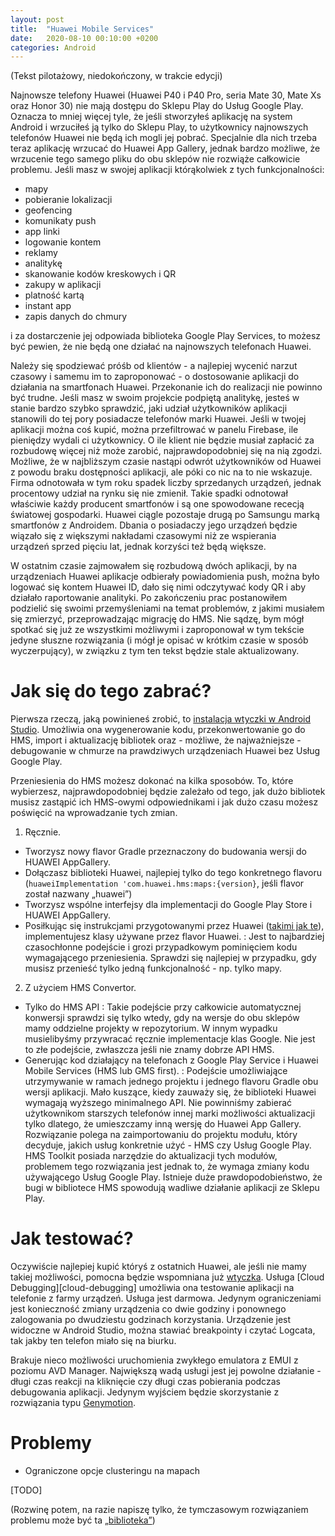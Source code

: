 ```yaml
---
layout: post
title:  "Huawei Mobile Services"
date:   2020-08-10 00:10:00 +0200
categories: Android
---
```


(Tekst pilotażowy, niedokończony, w trakcie edycji)

Najnowsze telefony Huawei (Huawei P40 i P40 Pro, seria Mate 30, Mate Xs oraz Honor 30) nie mają dostępu do Sklepu Play do Usług Google Play. Oznacza to mniej więcej tyle, że jeśli stworzyłeś aplikację na system Android i wrzuciłeś ją tylko do Sklepu Play, to użytkownicy najnowszych telefonów Huawei nie będą ich mogli jej pobrać. Specjalnie dla nich trzeba teraz aplikację wrzucać do Huawei App Gallery, jednak bardzo możliwe, że wrzucenie tego samego pliku do obu sklepów nie rozwiąże całkowicie problemu. Jeśli masz w swojej aplikacji którąkolwiek z tych funkcjonalności:
- mapy
- pobieranie lokalizacji
- geofencing
- komunikaty push
- app linki
- logowanie kontem
- reklamy
- analitykę
- skanowanie kodów kreskowych i QR
- zakupy w aplikacji
- platność kartą
- instant app
- zapis danych do chmury

i za dostarczenie jej odpowiada biblioteka Google Play Services, to możesz być pewien, że nie będą one działać na najnowszych telefonach Huawei.

Należy się spodziewać próśb od klientów - a najlepiej wycenić narzut czasowy i samemu im to zaproponować - o dostosowanie aplikacji do działania na smartfonach Huawei. Przekonanie ich do realizacji nie powinno być trudne. Jeśli masz w swoim projekcie podpiętą analitykę, jesteś w stanie bardzo szybko sprawdzić, jaki udział użytkowników aplikacji stanowili do tej pory posiadacze telefonów marki Huawei. Jeśli w twojej aplikacji można coś kupić, można przefiltrować w panelu Firebase, ile pieniędzy wydali ci użytkownicy. O ile klient nie będzie musiał zapłacić za rozbudowę więcej niż może zarobić, najprawdopodobniej się na nią zgodzi. Możliwe, że w najbliższym czasie nastąpi odwrót użytkowników od Huawei z powodu braku dostępności aplikacji, ale póki co nic na to nie wskazuje. Firma odnotowała w tym roku spadek liczby sprzedanych urządzeń, jednak procentowy udział na rynku się nie zmienił. Takie spadki odnotował właściwie każdy producent smartfonów i są one spowodowane rececją światowej gospodarki. Huawei ciągle pozostaje drugą po Samsungu marką smartfonów z Androidem. Dbania o posiadaczy jego urządzeń będzie wiązało się z większymi nakładami czasowymi niż ze wspierania urządzeń sprzed pięciu lat, jednak korzyści też będą większe.

W ostatnim czasie zajmowałem się rozbudową dwóch aplikacji, by na urządzeniach Huawei aplikacje odbierały powiadomienia push, można było logować się kontem Huawei ID, dało się nimi odczytywać kody QR i aby działało raportowanie analityki. Po zakończeniu prac postanowiłem podzielić się swoimi przemyśleniami na temat problemów, z jakimi musiałem się zmierzyć, przeprowadzając migrację do HMS. Nie sądzę, bym mógł spotkać się już ze wszystkimi możliwymi i zaproponował w tym tekście jedyne słuszne rozwiązania (i mógł je opisać w krótkim czasie w sposób wyczerpujący), w związku z tym ten tekst będzie stale aktualizowany.

# Jak się do tego zabrać?

Pierwsza rzeczą, jaką powinieneś zrobić, to [instalacja wtyczki w Android Studio][hms-toolkit]. Umożliwia ona wygenerowanie kodu, przekonwertowanie go do HMS, import i aktualizację bibliotek oraz - możliwe, że najważniejsze - debugowanie w chmurze na prawdziwych urządzeniach Huawei bez Usług Google Play.

Przeniesienia do HMS możesz dokonać na kilka sposobów. To, które wybierzesz, najprawdopodobniej będzie zależało od tego, jak dużo bibliotek musisz zastąpić ich HMS-owymi odpowiednikami i jak dużo czasu możesz poświęcić na wprowadzanie tych zmian.
1. Ręcznie.
- Tworzysz nowy flavor Gradle przeznaczony do budowania wersji do HUAWEI AppGallery.
- Dołączasz biblioteki Huawei, najlepiej tylko do tego konkretnego flavoru (`huaweiImplementation 'com.huawei.hms:maps:{version}`, jeśli flavor został nazwany „huawei”)
- Tworzysz wspólne interfejsy dla implementacji do Google Play Store i HUAWEI AppGallery.
- Posiłkując się instrukcjami przygotowanymi przez Huawei ([takimi jak te][codelab-example]), implementujesz klasy używane przez flavor Huawei.
: Jest to najbardziej czasochłonne podejście i grozi przypadkowym pominięciem kodu wymagającego przeniesienia. Sprawdzi się najlepiej w przypadku, gdy musisz przenieść tylko jedną funkcjonalność - np. tylko mapy.
2. Z użyciem HMS Convertor.
- Tylko do HMS API
: Takie podejście przy całkowicie automatycznej konwersji sprawdzi się tylko wtedy, gdy na wersje do obu sklepów mamy oddzielne projekty w repozytorium. W innym wypadku musielibyśmy przywracać ręcznie implementacje klas Google. Nie jest to złe podejście, zwłaszcza jeśli nie znamy dobrze API HMS.
- Generując kod działający na telefonach z Google Play Service i Huawei Mobile Services (HMS lub GMS first).
: Podejście umożliwiające utrzymywanie w ramach jednego projektu i jednego flavoru Gradle obu wersji aplikacji. Mało kuszące, kiedy zauważy się, że biblioteki Huawei wymagają wyższego minimalnego API. Nie powinniśmy zabierać użytkownikom starszych telefonów innej marki możliwości aktualizacji tylko dlatego, że umieszczamy inną wersję do Huawei App Gallery. Rozwiązanie polega na zaimportowaniu do projektu modułu, który decyduje, jakich usług konkretnie użyć - HMS czy Usług Google Play. HMS Toolkit posiada narzędzie do aktualizacji tych modułów, problemem tego rozwiązania jest jednak to, że wymaga zmiany kodu używającego Usług Google Play. Istnieje duże prawdopodobieństwo, że bugi w bibliotece HMS spowodują wadliwe działanie aplikacji ze Sklepu Play.

# Jak testować?

Oczywiście najlepiej kupić któryś z ostatnich Huawei, ale jeśli nie mamy takiej możliwości, pomocna będzie wspomniana już [wtyczka][hms-toolkit]. Usługa [Cloud Debugging][cloud-debugging] umożliwia ona testowanie aplikacji na telefonie z farmy urządzeń. Usługa jest darmowa. Jedynym ograniczeniami jest konieczność zmiany urządzenia co dwie godziny i ponownego zalogowania po dwudziestu godzinach korzystania. Urządzenie jest widoczne w Android Studio, można stawiać breakpointy i czytać Logcata, tak jakby ten telefon miało się na biurku.

Brakuje nieco możliwości uruchomienia zwykłego emulatora z EMUI z poziomu AVD Manager. Największą wadą usługi jest jej powolne działanie - długi czas reakcji na kliknięcie czy długi czas pobierania podczas debugowania aplikacji. Jedynym wyjściem będzie skorzystanie z rozwiązania typu [Genymotion][genymotion].

# Problemy

- Ograniczone opcje clusteringu na mapach

[TODO]

(Rozwinę potem, na razie napiszę tylko, że tymczasowym rozwiązaniem problemu może być ta [„biblioteka”][map-clustering])

[hms-toolkit]: https://developer.huawei.com/consumer/en/huawei-toolkit/
[codelab-example]: https://developer.huawei.com/consumer/en/codelab/HMSMapKit/index.html#0
[genymotion]: https://www.genymotion.com/
[hms-cloud-debugging]: https://developer.huawei.com/consumer/en/doc/development/Tools-Guides/cloud-debugging-0000001051084360
[map-clustering]: https://github.com/hunterxxx/huawei-map-clustering
